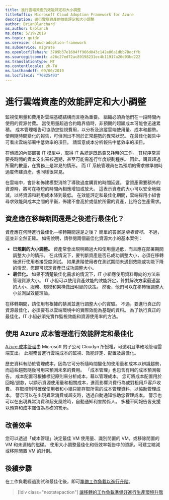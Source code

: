 ```yaml
---
title: 進行雲端資產的效能評定和大小調整
titleSuffix: Microsoft Cloud Adoption Framework for Azure
description: 進行雲端資產的效能評定和大小調整
author: BrianBlanchard
ms.author: brblanch
ms.date: 5/19/2019
ms.topic: guide
ms.service: cloud-adoption-framework
ms.subservice: migrate
ms.openlocfilehash: 3709b37e1604ff966d043c142e86a1dbb78ecffb
ms.sourcegitcommit: a26c27ed72ac89198231ec4b11917a20d03bd222
ms.translationtype: MT
ms.contentlocale: zh-TW
ms.lasthandoff: 09/06/2019
ms.locfileid: "70825493"
---
```

# <a name="benchmark-and-resize-cloud-assets"></a>進行雲端資產的效能評定和大小調整

監視使用量和費用對雲端基礎結構而言極為重要。 組織必須為他們在一段時間內使用的資源付費。 當使用量超過合約臨界值時，非預期的超額成本可能會迅速累積。 成本管理報告可協助您監視費用，以分析及追蹤雲端使用量、成本和趨勢。 使用隨時間變化的報告，可偵測出不同於正常趨勢的異常狀況。 在最佳化報告中可看出雲端部署中低效率的項目。 請留意成本分析報告中低效率的項目。

在傳統的內部部署 IT 模型中，取得 IT 系統是既昂貴又耗時的工作。 其程序常需要長時間的資本支出審核週期，甚至可能需進行年度規劃程序。 因此，購買超過所需的數量，在實務上是常見的情形。 而 IT 系統管理員在為預期的需求做準備時過度佈建資產，也同樣很常見。

在雲端中，會計和佈建模型消除了導致過度購買的時間延遲。 當資產需要額外的資源時，將可在極短的時間內相應增加或放大。 這表示資產的大小可以安全地縮減，以將資源和耗用成本降到最低。 在效能評定和最佳化期間，雲端採用小組會尋求效能與成本之間的平衡，佈建不會高於或低於所需的資產，比符合生產需求。

<!-- markdownlint-disable MD026 -->

## <a name="should-assets-be-optimized-during-or-after-the-migration"></a>資產應在移轉期間還是之後進行最佳化？

資產應在何時進行最佳化&mdash;移轉期間還是之後？ 簡單的答案是*兩者皆可*。 不過，這並非全然正確。 如需說明，請參閱兩個最佳化資源大小的基本案例：

- **已規劃的大小調整。** 資產常會出現明顯過大和使用量過低，而且應在部署期間調整大小的情形。 在此情況下，要判斷資產是否已成功調整大小，必須在移轉後進行使用者接受度測試。 如果進階使用者在測試期間未遇到效能或功能下降的情況，您即可認定資產已成功調整大小。
- **最佳化。** 如果不清楚最佳化需求的情況下，IT 小組應使用資料導向的方法來管理資源大小。 IT 小組可以使用資產效能的效能評定，針對解決方案最適當的大小、服務、規模和架構做出明智的決策。 然後，他們可以在移轉後調整大小並測試效能理論。

在移轉期間，請使用有根據的猜測並進行調整大小的實驗。 不過，要進行真正的資源最佳化，必須要有以雲端環境中的實際效能為基礎的資料。 為了執行真正的最佳化，IT 小組必須先實作監視效能和資源使用率的方法。

## <a name="benchmark-and-optimize-with-azure-cost-management"></a>使用 Azure 成本管理進行效能評定和最佳化

[Azure 成本管理](/azure/cost-management/overview)由 Microsoft 的子公司 Cloudyn 所授權，可透明且準確地管理雲端支出。 此服務會進行雲端成本的監視、效能評定、配置及最佳化。

歷史資料有助於管理成本，因為它可分析隨時間變化的使用量和成本以辨識趨勢，而這些趨勢隨後可用來預測未來的費用。 「成本管理」也包含有用的成本預測報告。 成本配置可根據標記原則來分析成本，藉以管理成本。 您可將成本配置用於回報/退款，以顯示資源使用量和相關成本，進而影響消費行為或對租用戶客戶收費。 存取控制可確保使用者和小組只能存取所需的成本管理資料，以協助管理成本。 警示可以在出現異常消費或超支時，透過自動通知協助您管理成本。 警示也可以在出現異常消費和超支風險時，自動通知利害關係人。 多種不同報告皆支援以預算和成本閾值為基礎的警示。

## <a name="improve-efficiency"></a>改善效率

您可以透過「成本管理」決定最佳 VM 使用量、識別閒置的 VM，或移除閒置的 VM 和未連結的磁碟。 使用大小調整最佳化和低效率報告中的資訊，可建立縮減或移除閒置 VM 的計劃。

## <a name="next-steps"></a>後續步驟

在工作負載經過測試和最佳化後，即可[準備工作負載以進行升階](./ready.md)。

> [!div class="nextstepaction"]
> [讓移轉的工作負載準備好進行生產環境升階](./ready.md)
